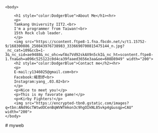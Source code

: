 <html>
	<head>
		<title>My FIRST Website!</title>
		<link rel="stylesheet" href="stylesheets/main.css">
		<script src="javasripts/main.js"></script>
	</head>
	
	<body>
		
		<h1 style="color:DodgerBlue">About Me</h1><hr>
		<p>
		Tamkang University IIT2.<br>
		I'm a programmer from Taiwan!<br>
		15th Rock club leader.
		</p>
		<img src="https://scontent.ftpe8-1.fna.fbcdn.net/v/t1.15752-9/168300886_250843976738983_3336690700815475144_n.jpg?_nc_cat=109&ccb=1-3&_nc_sid=ae9488&_nc_ohc=wfAo7Vd92skAX9n5ckI&_nc_ht=scontent.ftpe8-1.fna&oh=a096c525122c0d4ca39faaed3656e3aa&oe=608D8949" width="200">
		<h2 style="color:DodgerBlue">Contact me</h2><hr>
		<p>
		E-mail:y1346025@gmail.com<br>
		Facebook:楊思妤<br>
		Instagram:yang_.03.02<br>
		</p>
		<p>Nice to meet you!</p>
		<p>This is my favorate game!</p>
		<p>Kirby Fighters!</p>
		<img src="https://encrypted-tbn0.gstatic.com/images?q=tbn:ANd9GcTWtwdOCenBqWVWTmkon3c9hgOIkNL85vkp4g&usqp=CAU" width="200">
	</body>
</html># myweb
